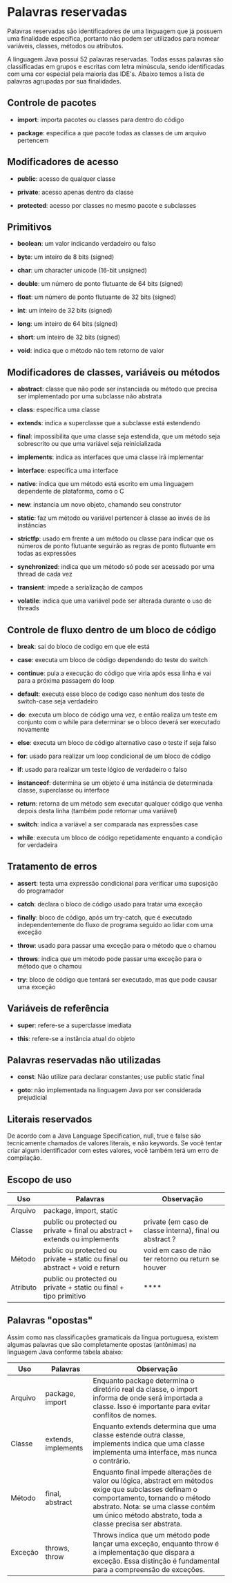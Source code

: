 # Palavras reservadas
Palavras reservadas são identificadores de uma linguagem que já possuem uma finalidade específica, portanto não podem ser utilizados para nomear variáveis, classes, métodos ou atributos.

A linguagem Java possui 52 palavras reservadas. Todas essas palavras são classificadas em grupos e escritas com letra minúscula, sendo identificadas com uma cor especial pela maioria das IDE's. Abaixo temos a lista de palavras agrupadas por sua finalidades.


## Controle de pacotes
* **import**: importa pacotes ou classes para dentro do código

* **package**: especifica a que pacote todas as classes de um arquivo pertencem

## Modificadores de acesso
* **public**: acesso de qualquer classe

* **private**: acesso apenas dentro da classe

* **protected**: acesso por classes no mesmo pacote e subclasses

## Primitivos
* **boolean**: um valor indicando verdadeiro ou falso

* **byte**: um inteiro de 8 bits (signed)

* **char**: um character unicode (16-bit unsigned)

* **double**: um número de ponto flutuante de 64 bits (signed)

* **float**: um número de ponto flutuante de 32 bits (signed)

* **int**: um inteiro de 32 bits (signed)

* **long**: um inteiro de 64 bits (signed)

* **short**: um inteiro de 32 bits (signed)

* **void**: indica que o método não tem retorno de valor

## Modificadores de classes, variáveis ou métodos
* **abstract**: classe que não pode ser instanciada ou método que precisa ser implementado por uma subclasse não abstrata

* **class**: especifica uma classe

* **extends**: indica a superclasse que a subclasse está estendendo

* **final**: impossibilita que uma classe seja estendida, que um método seja sobrescrito ou que uma variável seja reinicializada

* **implements**: indica as interfaces que uma classe irá implementar

* **interface**: especifica uma interface

* **native**: indica que um método está escrito em uma linguagem dependente de plataforma, como o C

* **new**: instancia um novo objeto, chamando seu construtor

* **static**: faz um método ou variável pertencer à classe ao invés de às instâncias

* **strictfp**: usado em frente a um método ou classe para indicar que os números de ponto flutuante seguirão as regras de ponto flutuante em todas as expressões

* **synchronized**: indica que um método só pode ser acessado por uma thread de cada vez

* **transient**: impede a serialização de campos

* **volatile**: indica que uma variável pode ser alterada durante o uso de threads

## Controle de fluxo dentro de um bloco de código
* **break**: sai do bloco de codigo em que ele está

* **case**: executa um bloco de código dependendo do teste do switch

* **continue**: pula a execução do código que viria após essa linha e vai para a próxima passagem do loop

* **default**: executa esse bloco de codigo caso nenhum dos teste de switch-case seja verdadeiro

* **do**: executa um bloco de código uma vez, e então realiza um teste em conjunto com o while para determinar se o bloco deverá ser executado novamente

* **else**: executa um bloco de código alternativo caso o teste if seja falso

* **for**: usado para realizar um loop condicional de um bloco de código

* **if**: usado para realizar um teste lógico de verdadeiro o falso

* **instanceof**: determina se um objeto é uma instância de determinada classe, superclasse ou interface

* **return**: retorna de um método sem executar qualquer código que venha depois desta linha (também pode retornar uma variável)

* **switch**: indica a variável a ser comparada nas expressões case

* **while**: executa um bloco de código repetidamente enquanto a condição for verdadeira

## Tratamento de erros
* **assert**: testa uma expressão condicional para verificar uma suposição do programador

* **catch**: declara o bloco de código usado para tratar uma exceção

* **finally**: bloco de código, após um try-catch, que é executado independentemente do fluxo de programa seguido ao lidar com uma exceção

* **throw**: usado para passar uma exceção para o método que o chamou

* **throws**: indica que um método pode passar uma exceção para o método que o chamou

* **try**: bloco de código que tentará ser executado, mas que pode causar uma exceção

## Variáveis de referência
* **super**: refere-se a superclasse imediata

* **this**: refere-se a instância atual do objeto

## Palavras reservadas não utilizadas
* **const**: Não utilize para declarar constantes; use public static final

* **goto**: não implementada na linguagem Java por ser considerada prejudicial

## Literais reservados
De acordo com a Java Language Specification, null, true e false são tecnicamente chamados de valores literais, e não keywords. Se você tentar criar algum identificador com estes valores, você também terá um erro de compilação.

## Escopo de uso

| Uso | Palavras | Observação |
| -------- | ----- | ----------- |
| Arquivo | package, import, static |  |
| Classe | public ou protected ou private + final ou abstract + extends ou implements | private (em caso de classe interna), final ou abstract ? |
| Método | public ou protected ou private + static ou final ou abstract + void e return | void em caso de não ter retorno ou return se houver |
| Atributo | public ou protected ou private + static ou final + tipo primitivo | **** |


## Palavras "opostas"
Assim como nas classificações gramaticais da língua portuguesa, existem algumas palavras que são completamente opostas (antônimas) na linguagem Java conforme tabela abaixo:

| Uso       | Palavras                             | Observação                                                              |
|-----------|-------------------------------------|-------------------------------------------------------------------------|
| Arquivo   | package, import                     | Enquanto package determina o diretório real da classe, o import informa de onde será importada a classe. Isso é importante para evitar conflitos de nomes. |
| Classe    | extends, implements                 | Enquanto extends determina que uma classe estende outra classe, implements indica que uma classe implementa uma interface, mas nunca o contrário. |
| Método    | final, abstract                     | Enquanto final impede alterações de valor ou lógica, abstract em métodos exige que subclasses definam o comportamento, tornando o método abstrato. Nota: se uma classe contém um único método abstrato, toda a classe precisa ser abstrata. |
| Exceção   | throws, throw                       | Throws indica que um método pode lançar uma exceção, enquanto throw é a implementação que dispara a exceção. Essa distinção é fundamental para a compreensão de exceções. |
